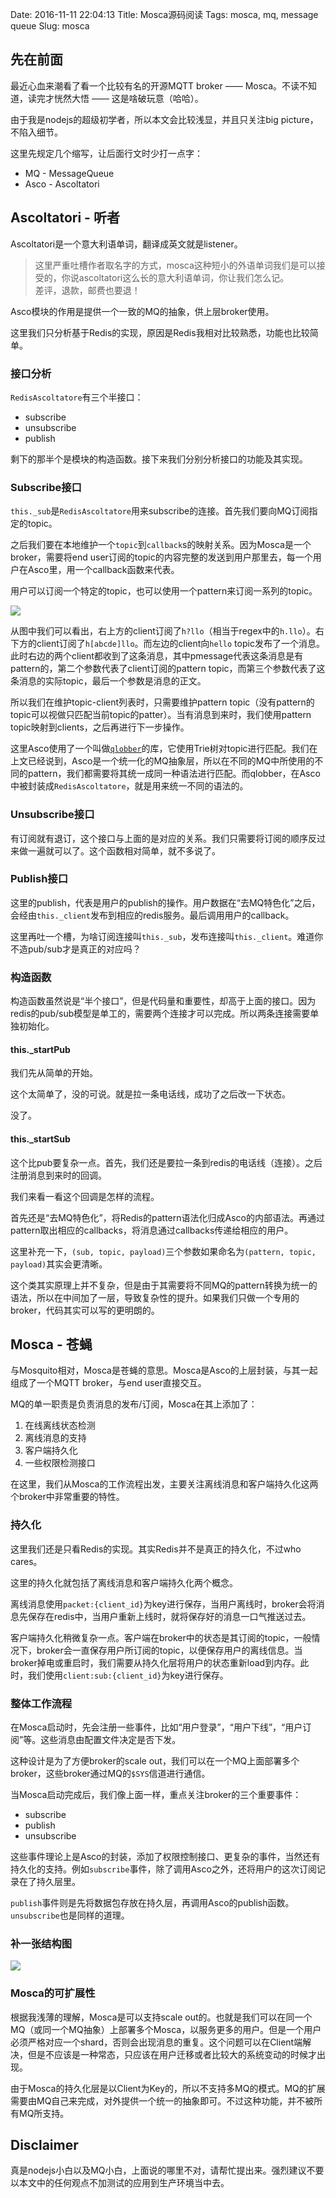 Date: 2016-11-11 22:04:13
Title: Mosca源码阅读
Tags: mosca, mq, message queue
Slug: mosca

## 先在前面

最近心血来潮看了看一个比较有名的开源MQTT broker —— Mosca。不读不知道，读完才恍然大悟 —— 这是啥破玩意（哈哈）。

由于我是nodejs的超级初学者，所以本文会比较浅显，并且只关注big picture，不陷入细节。

这里先规定几个缩写，让后面行文时少打一点字：

* MQ - MessageQueue
* Asco - Ascoltatori

## Ascoltatori - 听者

Ascoltatori是一个意大利语单词，翻译成英文就是listener。

> 这里严重吐槽作者取名字的方式，mosca这种短小的外语单词我们是可以接受的，你说ascoltatori这么长的意大利语单词，你让我们怎么记。      
差评，退款，邮费也要退！

Asco模块的作用是提供一个一致的MQ的抽象，供上层broker使用。

这里我们只分析基于Redis的实现，原因是Redis我相对比较熟悉，功能也比较简单。

### 接口分析

`RedisAscoltatore`有三个半接口：

* subscribe
* unsubscribe
* publish

剩下的那半个是模块的构造函数。接下来我们分别分析接口的功能及其实现。

### Subscribe接口

`this._sub`是`RedisAscoltatore`用来subscribe的连接。首先我们要向MQ订阅指定的topic。

之后我们要在本地维护一个`topic`到`callback`s的映射关系。因为Mosca是一个broker，需要将end user订阅的topic的内容完整的发送到用户那里去，每一个用户在Asco里，用一个callback函数来代表。

用户可以订阅一个特定的topic，也可以使用一个pattern来订阅一系列的topic。


![](https://github.com/Wizmann/assets/raw/master/wizmann-pic/public/16-11-10/27730251.jpg)

从图中我们可以看出，右上方的client订阅了`h?llo`（相当于regex中的`h.llo`）。右下方的client订阅了`h[abcde]llo`。而左边的client向`hello` topic发布了一个消息。此时右边的两个client都收到了这条消息，其中pmessage代表这条消息是有pattern的，第二个参数代表了client订阅的pattern topic，而第三个参数代表了这条消息的实际topic，最后一个参数是消息的正文。

所以我们在维护topic-client列表时，只需要维护pattern topic（没有pattern的topic可以视做只匹配当前topic的patter）。当有消息到来时，我们使用pattern topic映射到clients，之后再进行下一步操作。

这里Asco使用了一个叫做[`qlobber`][1]的库，它使用Trie树对topic进行匹配。我们在上文已经说到，Asco是一个统一化的MQ抽象层，所以在不同的MQ中所使用的不同的pattern，我们都需要将其统一成同一种语法进行匹配。而qlobber，在Asco中被封装成`RedisAscoltatore`，就是用来统一不同的语法的。


### Unsubscribe接口

有订阅就有退订，这个接口与上面的是对应的关系。我们只需要将订阅的顺序反过来做一遍就可以了。这个函数相对简单，就不多说了。

### Publish接口

这里的publish，代表是用户的publish的操作。用户数据在“去MQ特色化”之后，会经由`this._client`发布到相应的redis服务。最后调用用户的callback。

这里再吐一个槽，为啥订阅连接叫`this._sub`，发布连接叫`this._client`。难道你不造pub/sub才是真正的对应吗？

### 构造函数

构造函数虽然说是“半个接口”，但是代码量和重要性，却高于上面的接口。因为redis的pub/sub模型是单工的，需要两个连接才可以完成。所以两条连接需要单独初始化。

#### this._startPub

我们先从简单的开始。

这个太简单了，没的可说。就是拉一条电话线，成功了之后改一下状态。

没了。

#### this._startSub

这个比pub要复杂一点。首先，我们还是要拉一条到redis的电话线（连接）。之后注册消息到来时的回调。

我们来看一看这个回调是怎样的流程。

首先还是“去MQ特色化”，将Redis的pattern语法化归成Asco的内部语法。再通过pattern取出相应的callbacks，将消息通过callbacks传递给相应的用户。

这里补充一下，`(sub, topic, payload)`三个参数如果命名为`(pattern, topic, payload)`其实会更清晰。

这个类其实原理上并不复杂，但是由于其需要将不同MQ的pattern转换为统一的语法，所以在中间加了一层，导致复杂性的提升。如果我们只做一个专用的broker，代码其实可以写的更明朗的。

## Mosca - 苍蝇

与Mosquito相对，Mosca是苍蝇的意思。Mosca是Asco的上层封装，与其一起组成了一个MQTT broker，与end user直接交互。

MQ的单一职责是负责消息的发布/订阅，Mosca在其上添加了：

1. 在线离线状态检测
2. 离线消息的支持
3. 客户端持久化
4. 一些权限检测接口

在这里，我们从Mosca的工作流程出发，主要关注离线消息和客户端持久化这两个broker中非常重要的特性。

### 持久化

这里我们还是只看Redis的实现。其实Redis并不是真正的持久化，不过who cares。

这里的持久化就包括了离线消息和客户端持久化两个概念。

离线消息使用`packet:{client_id}`为key进行保存，当用户离线时，broker会将消息先保存在redis中，当用户重新上线时，就将保存好的消息一口气推送过去。

客户端持久化稍微复杂一点。客户端在broker中的状态是其订阅的topic，一般情况下，broker会一直保存用户所订阅的topic，以便保存用户的离线信息。当broker掉电或重启时，我们需要从持久化层将用户的状态重新load到内存。此时，我们使用`client:sub:{client_id}`为key进行保存。

### 整体工作流程

在Mosca启动时，先会注册一些事件，比如“用户登录”，“用户下线”，“用户订阅”等。这些消息由配置文件决定是否下发。

这种设计是为了方便broker的scale out，我们可以在一个MQ上面部署多个broker，这些broker通过MQ的`$SYS`信道进行通信。

当Mosca启动完成后，我们像上面一样，重点关注broker的三个重要事件：

* subscribe
* publish
* unsubscribe

这些事件理论上是Asco的封装，添加了权限控制接口、更复杂的事件，当然还有持久化的支持。例如`subscribe`事件，除了调用Asco之外，还将用户的这次订阅记录在了持久层里。

`publish`事件则是先将数据包存放在持久层，再调用Asco的publish函数。`unsubscribe`也是同样的道理。

### 补一张结构图

![](https://github.com/Wizmann/assets/raw/master/wizmann-pic/public/16-11-11/55787779.jpg)

### Mosca的可扩展性

根据我浅薄的理解，Mosca是可以支持scale out的。也就是我们可以在同一个MQ（或同一个MQ抽象）上部署多个Mosca，以服务更多的用户。但是一个用户必须严格对应一个shard，否则会出现消息的重复。这个问题可以在Client端解决，但是不应该是一种常态，只应该在用户迁移或者比较大的系统变动的时候才出现。

由于Mosca的持久化层是以Client为Key的，所以不支持多MQ的模式。MQ的扩展需要由MQ自己来完成，对外提供一个统一的抽象即可。不过这种功能，并不被所有MQ所支持。

## Disclaimer

真是nodejs小白以及MQ小白，上面说的哪里不对，请帮忙提出来。强烈建议不要以本文中的任何观点不加测试的应用到生产环境当中去。

[1]: https://github.com/davedoesdev/qlobber
